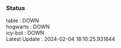 ### Status


table : DOWN  
hogwarts : DOWN  
icy-bot : DOWN  
Latest Update : 2024-02-04 18:10:25.931844
